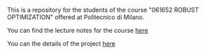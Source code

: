 This is a repository for the students of the course "061652 ROBUST OPTIMIZATION" offered at Politecnico di Milano.

You can find the lecture notes for the course [here](http://tintin.hec.ca/pages/erick.delage/MATH80624_LectureNotes.pdf)

You can the details of the project [here](./project.md)

